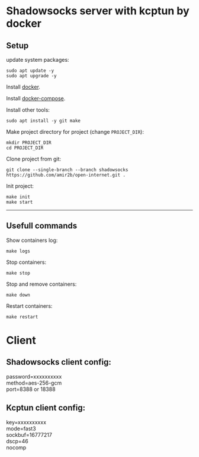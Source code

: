 # Shadowsocks server with kcptun by docker

## Setup
update system packages:
```shell
sudo apt update -y
sudo apt upgrade -y
```

Install [docker](https://docs.docker.com/engine/install/ubuntu/).

Install [docker-compose](https://docs.docker.com/compose/install/).

Install other tools:
```shell
sudo apt install -y git make
```

Make project directory for project (change `PROJECT_DIR`):
```shell
mkdir PROJECT_DIR
cd PROJECT_DIR
```

Clone project from git:
```shell
git clone --single-branch --branch shadowsocks https://github.com/amir2b/open-internet.git .
```

Init project:
```shell
make init
make start
```

---
## Usefull commands

Show containers log:
```shell
make logs
```

Stop containers:
```shell
make stop
```

Stop and remove containers:
```shell
make down
```

Restart containers:
```shell
make restart
```

# Client

## Shadowsocks client config:
password=xxxxxxxxxx  
method=aes-256-gcm  
port=8388 or 18388

## Kcptun client config:
key=xxxxxxxxxx  
mode=fast3  
sockbuf=16777217  
dscp=46  
nocomp